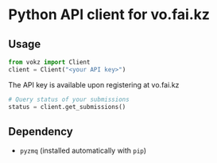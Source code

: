 # Python API client for vo.fai.kz


## Usage
```python
from vokz import Client
client = Client("<your API key>")
```
The API key is available upon registering at vo.fai.kz

```python
# Query status of your submissions
status = client.get_submissions()
```

## Dependency
- `pyzmq` (installed automatically with `pip`)
